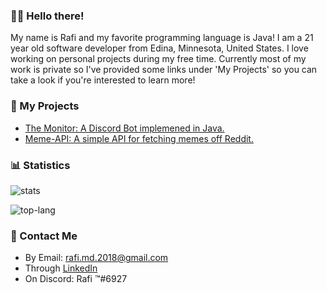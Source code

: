 <!--Links-->
[stats]: https://github-readme-stats.vercel.app/api?username=Rafi-99&include_all_commits=true&count_private=true&show_icons=true&title_color=3498db&bg_color=ffffff00&text_color=718096
[top-lang]: https://github-readme-stats.vercel.app/api/top-langs?username=Rafi-99&layout=compact&title_color=3498db&bg_color=ffffff00&text_color=718096

### 👋🏽 Hello there!
My name is Rafi and my favorite programming language is Java! I am a 21 year old software developer from Edina, Minnesota, United States. I love working on personal projects during my free time. Currently most of my work is private so I've provided some links under 'My Projects' so you can take a look if you're interested to learn more!

### :file_folder: My Projects
* [The Monitor: A Discord Bot implemened in Java.](https://rafi-99.github.io/The-Monitor/)
* [Meme-API: A simple API for fetching memes off Reddit.](https://github.com/Rafi-99/Meme-API)

### :bar_chart: Statistics
![stats]

![top-lang]

### :email: Contact Me
* By Email: rafi.md.2018@gmail.com
* Through [LinkedIn](https://www.linkedin.com/in/rafi2018/)
* On Discord: Rafi ™#6927

